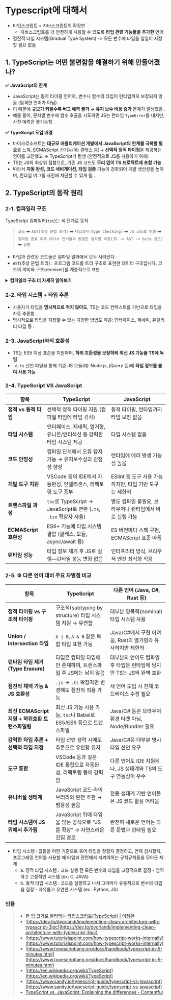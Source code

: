 # Typescript에 대해서

- 타입스크립트 = 자바스크립트의 확장판
  - 자바스크립트를 더 안전하게 사용할 수 있도록 **타입 관련 기능들을 추가한** 언어
- 점진적 타입 시스템(Gradual Type System) -> 모든 변수에 타입을 일일이 지정할 필요 없음

## 1. TypeScript는 어떤 불편함을 해결하기 위해 만들어졌나?

**✅ JavaScript의 한계**

- JavaScript는 동적 타이핑 언어로, 변수나 함수의 타입이 런타임까지 보장되지 않음 (엄격한 언어가 아님).
- 이 때문에 **규모가 커질수록 버그 예측 불가 → 유지 보수 비용 증가** 문제가 발생했음 .
- 예를 들어, 문자열 변수에 함수 호출을 시도하면 JS는 런타임 `TypeError`를 내지만, 사전 예측은 불가능함 .

**✅ TypeScript 도입 배경**

- 마이크로소프트는 **대규모 애플리케이션 개발에서 JavaScript의 한계를 극복할 필요**를 느껴,
  ECMAScript 신기능(예: 클래스 등) + **선택적 정적 타이핑**을 제공하는 언어를 고안했고 → TypeScript가 탄생 (안정적으로 JS를 사용하기 위해)
- TS는 JS의 최상위 집합으로, 기존 JS 코드도 **무리 없이 TS 프로젝트에 포함 가능** .
- 따라서 **자동 완성, 코드 네비게이션, 타입 검증** 기능이 강화되어 개발 생산성을 높이며, 런타임 버그를 사전에 차단할 수 있게 됨 .

## 2. TypeScript의 동작 원리

### 2-1. 컴파일러 구조

TypeScript 컴파일러(`tsc`)는 세 단계로 동작

> `코드` ➡️ `AST(추상 문법 트리)` ➡️ `타입검사(Type Checking)` ➡️ `JS 코드로 변환` ➡️ `컴파일 종료 이후 대다수 언어들과 동일한 컴파일 과정(JS -> AST -> bite 코드)` ➡️ `실행`

- 타입과 관련된 코드들은 컴파일 결과에서 모두 사라진다. <br/>
- `AST`(추상 문법 트리) : 프로그램 코드를 트리 구조로 표현한 데이터 구조입니다. 코드의 의미와 구조(receiver)를 계층적으로 표현 <br/>

<details>
  <summary><b>컴파일러 구조 더 자세히 알아보기</b></summary>

TypeScript 컴파일러(tsc)는 세 단계로 동작

1. Scanner (토크나이저): 소스 코드 스트림을 토큰으로 분해

2. Parser: 토큰을 기반으로 AST(추상 구문 트리) 생성

3. Checker & Emitter:

- Checker는 AST 위에서 타입 규칙 검사를 수행 (정적 타입 검증)
- Emitter는 타입 정보를 제거하고 순수 JavaScript 코드로 트랜스파일
</details>

### 2-2. 타입 시스템 + 타입 추론

- 사용자가 타입을 **명시적으로 적지 않아도**, TS는 코드 컨텍스트를 기반으로 타입을 자동 추론함 .
- 명시적으로 타입을 지정할 수 있는 다양한 방법도 제공: 인터페이스, 제네릭, 유틸리티 타입 등 .

### 2-3. JavaScript와의 호환성

- TS는 ES5 이상 표준을 지원하며, **하위 호환성을 보장하되 최신 JS 기능을 TS에 녹임**
- `.d.ts` 선언 파일을 통해 기존 JS 모듈(예: Node.js, jQuery 등)에 **타입 정보를 붙여 사용 가능**

### 2-4. TypeScript VS JavaScript

| 항목                  | TypeScript                                                             | JavaScript                                               |
| --------------------- | ---------------------------------------------------------------------- | -------------------------------------------------------- |
| **정적 vs 동적 타입** | 선택적 정적 타이핑 지원 (컴파일 타임에 타입 검사)                      | 동적 타이핑, 런타임까지 타입 보장 없음                   |
| **타입 시스템**       | 인터페이스, 제네릭, 열거형, 유니온/인터섹션 등 강력한 타입 시스템 제공 | 타입 시스템 없음                                         |
| **코드 안정성**       | 컴파일 단계에서 오류 탐지 가능 → 유지보수성과 안정성 향상              | 런타임에 에러 발생 가능성 높음                           |
| **개발 도구 지원**    | VSCode 등의 IDE에서 자동완성, 인텔리센스, 리팩토링 도구 풍부           | ESlint 등 도구 사용 가능하지만, 타입 기반 도구는 제한적  |
| **트랜스파일 과정**   | `tsc`로 TypeScript → JavaScript로 변환 (`.ts`, `.tsx` 확장자 사용)     | 별도 컴파일 불필요, 브라우저나 런타임에서 바로 실행 가능 |
| **ECMAScript 호환성** | ES6+ 기능에 타입 시스템 결합 (클래스, 모듈, async/await 등)            | ES 버전마다 스펙 구현, ECMAScript 표준 따름              |
| **런타임 성능**       | 타입 정보 제거 후 JS로 실행—런타임 성능 변화 없음                      | 인터프리터 방식, 브라우저 엔진 최적화 적용               |

### 2-5. ⚙️ 다른 언어 대비 주요 차별점 비교

| 항목                                             | **TypeScript**                                                          | **다른 언어 (Java, C#, Rust 등)**                                    |
| ------------------------------------------------ | ----------------------------------------------------------------------- | -------------------------------------------------------------------- |
| **정적 타이핑 vs 구조적 타이핑**                 | 구조적(subtyping by structure) 타입 시스템 지원 → 유연함                | 대부분 명목적(nominal) 타입 시스템 사용                              |
| **Union / Intersection 타입**                    | `A \| B`, `A & B` 같은 복합 타입 표현 가능                              | Java/C#에서 구현 어려움, Rust의 열거형과 유사하지만 제한적           |
| **런타임 타입 제거 (Type Erasure)**              | 타입은 컴파일 타임에만 존재하며, 트랜스파일 후 JS에는 남지 않음         | 대부분의 언어도 컴파일 후 타입은 런타임에 남지만 TS는 JS와 완벽 호환 |
| **점진적 채택 가능 & JS 호환성**                 | `.js` → `.ts` 확장자만 변경해도 점진적 적용 가능                        | 새 언어 도입 시 전체 코드베이스 수정 필요                            |
| **최신 ECMAScript 지원 + 하위호환 트랜스파일링** | 최신 JS 기능 사용 가능, `tsc`나 Babel로 ES5/ES6 등으로 트랜스파일       | Java/C# 등은 브라우저 환경 타겟 아님, Node/Bundler 필요              |
| **강력한 타입 추론 + 선택적 타입 지정**          | 타입 선언 생략 시에도 추론으로 유연함 유지                              | Java/C#은 대부분 명시 타입 선언 요구                                 |
| **도구 통합**                                    | VSCode 등과 깊은 IDE 통합으로 자동완성, 리팩토링 등에 강력함            | 다른 언어도 IDE 지원되나, JS 생태계와 TS의 도구 연동성이 우수        |
| **유니버설 생태계**                              | JavaScript 코드·라이브러리와 완전 호환 → 범용성 높음                    | 전용 생태계 기반 언어들은 JS 코드 활용 어려움                        |
| **타입 시스템이 JS 위에서 추가됨**               | JavaScript 위에 타입을 얹는 방식으로 “JS를 확장” → 자연스러운 진입 경로 | 완전히 새로운 언어는 다른 문법과 런타임 필요                         |

- 타입 시스템 : 값들을 어떤 기준으로 묶어 타입을 정할지 결정하고, 언제 검사할지, 프로그래밍 언어를 사용할 때 타입과 관련해서 지켜야하는 규칙규칙들을 모아둔 체계
  - a. 정적 타입 시스템 : 코드 실행 전 모든 변수의 타입을 고정적으로 결정 - 엄격하고 고정적인 시스템 (ex: C, JAVA)
  - b. 동적 타입 시스템 : 코드를 실행하고 나서 그때마다 유동적으로 변수의 타입을 결정 - 자유롭고 유연한 시스템 (ex : Python, JS)

### 인용

> - [한 입 크기로 잘라먹는 타입스크립트(TypeScript) | 이정환](https://www.inflearn.com/course/%ED%95%9C%EC%9E%85-%ED%81%AC%EA%B8%B0-%ED%83%80%EC%9E%85%EC%8A%A4%ED%81%AC%EB%A6%BD%ED%8A%B8)
> - [https://dev.to/dvorlandi/implementing-clean-architecture-with-typescript-3jpc](https://dev.to/dvorlandi/implementing-clean-architecture-with-typescript-3jpc)
> - [https://www.tutorialspoint.com/how-typescript-works-internally](https://www.tutorialspoint.com/how-typescript-works-internally)
> - [https://www.typescriptlang.org/docs/handbook/typescript-in-5-minutes.html](https://www.typescriptlang.org/docs/handbook/typescript-in-5-minutes.html)
> - [https://en.wikipedia.org/wiki/TypeScript](https://en.wikipedia.org/wiki/TypeScript)
> - [https://www.sanity.io/typescript-guide/typescript-vs-javascript](https://www.sanity.io/typescript-guide/typescript-vs-javascript)
> - [TypeScript vs. JavaScript: Explaining the differences - Contentful](https://www.contentful.com/blog/typescript-vs-javascript-explaining-the-differences/)
